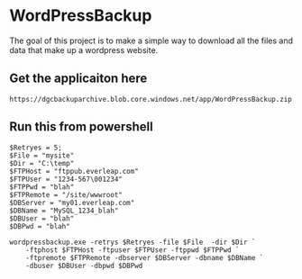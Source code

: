 # WordPressBackup

The goal of this project is to make a simple way to download all the files and data that make up a wordpress website.

## Get the applicaiton here

```
https://dgcbackuparchive.blob.core.windows.net/app/WordPressBackup.zip
```

## Run this from powershell

```
$Retryes = 5;
$File = "mysite"
$Dir = "C:\temp"
$FTPHost = "ftppub.everleap.com"
$FTPUser = "1234-567\001234"
$FTPPwd = "blah"
$FTPRemote = "/site/wwwroot"
$DBServer = "my01.everleap.com"
$DBName = "MySQL_1234_blah"
$DBUser = "blah"
$DBPwd = "blah"

wordpressbackup.exe -retrys $Retryes -file $File  -dir $Dir `
    -ftphost $FTPHost -ftpuser $FTPUser -ftppwd $FTPPwd `
    -ftpremote $FTPRemote -dbserver $DBServer -dbname $DBName `
    -dbuser $DBUser -dbpwd $DBPwd
```
